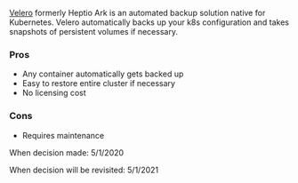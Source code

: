 [Velero](https://velero.io/) formerly Heptio Ark is an automated backup solution native for Kubernetes. Velero automatically backs up your k8s configuration and takes snapshots of persistent volumes if necessary. 

### Pros
* Any container automatically gets backed up
* Easy to restore entire cluster if necessary
* No licensing cost

### Cons
* Requires maintenance

When decision made: 5/1/2020

When decision will be revisited: 5/1/2021